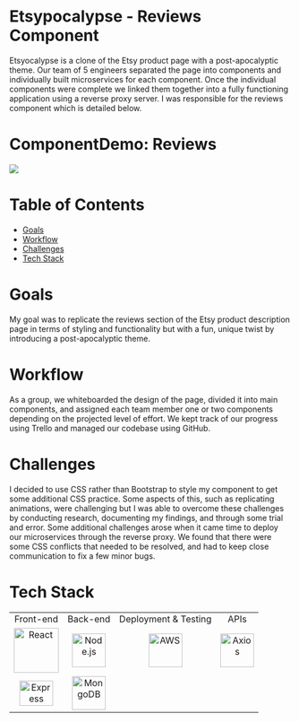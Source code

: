 # Etsypocalypse - Reviews Component

Etsyocalypse is a clone of the Etsy product page with a post-apocalyptic theme. Our team of 5 engineers separated the page into components and individually built microservices for each component.  Once the individual components were complete we linked them together into a fully functioning application using a reverse proxy server.  I was responsible for the reviews component which is detailed below.



# ComponentDemo: Reviews
![](https://thumbs.gfycat.com/DamagedSpottedDrongo-size_restricted.gif)

# Table of Contents
- [Goals](#goals)
- [Workflow](#workflow)
- [Challenges](#challenges)
- [Tech Stack](#tech-stack)

# Goals
My goal was to replicate the reviews section of the Etsy product description page in terms of styling and functionality but with a fun, unique twist by introducing a post-apocalyptic theme.  

# Workflow
As a group, we whiteboarded the design of the page, divided it into main components, and assigned each team member one or two components depending on the projected level of effort.  We kept track of our progress using Trello and managed our codebase using GitHub.  

# Challenges
I decided to use CSS rather than Bootstrap to style my component to get some additional CSS practice.  Some aspects of this, such as replicating animations, were challenging but I was able to overcome these challenges by conducting research, documenting my findings, and through some trial and error.  Some additional challenges arose when it came time to deploy our microservices through the reverse proxy.  We found that there were some CSS conflicts that needed to be resolved, and had to keep close communication to fix a few minor bugs.

# Tech Stack
<table>
  <tr>
  </tr>
  <tr>
    <td align="center">Front-end</td>
    <td align="center">Back-end</td>
    <td align="center">Deployment & Testing</td>
    <td align="center">APIs</td>
  </tr>
  <tr>
    <td align="center"><img src="https://upload.wikimedia.org/wikipedia/commons/thumb/a/a7/React-icon.svg/1280px-React-icon.svg.png" alt="React" title="React" width="80px"/></td>
    <td align="center"><img src="https://upload.wikimedia.org/wikipedia/commons/thumb/d/d9/Node.js_logo.svg/1280px-Node.js_logo.svg.png" alt="Node.js" title="Node.js" width="60px"/></td>
    <td align="center"><img src="https://seeklogo.net/wp-content/uploads/2015/09/amazon-web-services-logo.png" alt="AWS" title="AWS" width="60px"/></td>
    <td align="center"><img src="https://user-images.githubusercontent.com/8939680/57233884-20344080-6fe5-11e9-8df3-0df1282e1574.png" alt="Axios" title="Axios" width="60px"/></td>
  </tr>
  <tr>
    <td align="center"><img src="https://buttercms.com/static/images/tech_banners/ExpressJS.png" alt="Express" title="Express" width="60px" height="45px"/></td>
    <td align="center"><img src="https://www.logolynx.com/images/logolynx/f4/f436442c17fa509c78e28aa28c76b923.png" alt="MongoDB" title="MongoDB" width="60px"/></td>
  </tr>
</table>
